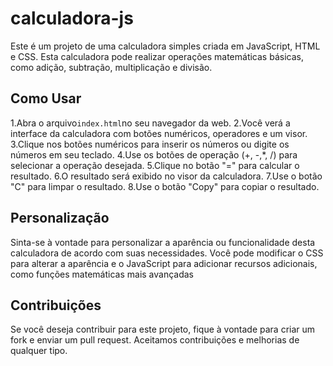 # calculadora-js
Este é um projeto de uma calculadora simples criada em JavaScript, HTML e CSS. Esta calculadora pode realizar operações matemáticas básicas, como adição, subtração, multiplicação e divisão.

## Como Usar
1.Abra o arquivo`index.html`no seu navegador da web.
2.Você verá a interface da calculadora com botões numéricos, operadores e um visor.
3.Clique nos botões numéricos para inserir os números ou digite os números em seu teclado.
4.Use os botões de operação (+, -,*, /) para selecionar a operação desejada.
5.Clique no botão "=" para calcular o resultado.
6.O resultado será exibido no visor da calculadora.
7.Use o botão "C" para limpar o resultado.
8.Use o botão "Copy" para copiar o resultado.

## Personalização
Sinta-se à vontade para personalizar a aparência ou funcionalidade desta calculadora de acordo com suas necessidades. Você pode modificar o CSS para alterar a aparência e o JavaScript para adicionar recursos adicionais, como funções matemáticas mais avançadas

## Contribuições
Se você deseja contribuir para este projeto, fique à vontade para criar um fork e enviar um pull request. Aceitamos contribuições e melhorias de qualquer tipo.

